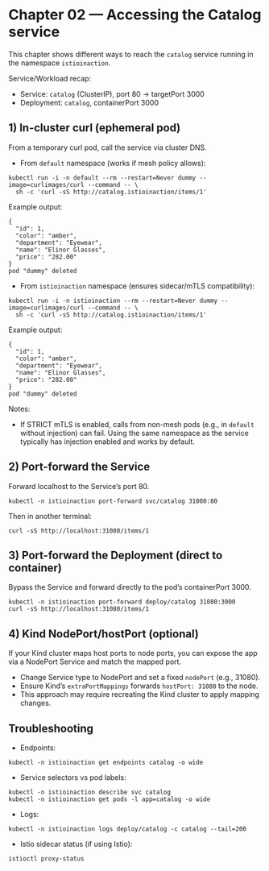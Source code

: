 # Chapter 02 — Accessing the Catalog service

This chapter shows different ways to reach the `catalog` service running in the namespace `istioinaction`.

Service/Workload recap:
- Service: `catalog` (ClusterIP), port 80 → targetPort 3000
- Deployment: `catalog`, containerPort 3000

## 1) In-cluster curl (ephemeral pod)

From a temporary curl pod, call the service via cluster DNS.

- From `default` namespace (works if mesh policy allows):
```
kubectl run -i -n default --rm --restart=Never dummy --image=curlimages/curl --command -- \
  sh -c 'curl -sS http://catalog.istioinaction/items/1'
```
Example output:
```
{
  "id": 1,
  "color": "amber",
  "department": "Eyewear",
  "name": "Elinor Glasses",
  "price": "282.00"
}
pod "dummy" deleted
```

- From `istioinaction` namespace (ensures sidecar/mTLS compatibility):
```
kubectl run -i -n istioinaction --rm --restart=Never dummy --image=curlimages/curl --command -- \
  sh -c 'curl -sS http://catalog.istioinaction/items/1'
```
Example output:
```
{
  "id": 1,
  "color": "amber",
  "department": "Eyewear",
  "name": "Elinor Glasses",
  "price": "282.00"
}
pod "dummy" deleted
```

Notes:
- If STRICT mTLS is enabled, calls from non-mesh pods (e.g., in `default` without injection) can fail. Using the same namespace as the service typically has injection enabled and works by default.

## 2) Port-forward the Service

Forward localhost to the Service’s port 80.
```
kubectl -n istioinaction port-forward svc/catalog 31080:80
```
Then in another terminal:
```
curl -sS http://localhost:31080/items/1
```

## 3) Port-forward the Deployment (direct to container)

Bypass the Service and forward directly to the pod’s containerPort 3000.
```
kubectl -n istioinaction port-forward deploy/catalog 31080:3000
curl -sS http://localhost:31080/items/1
```

## 4) Kind NodePort/hostPort (optional)

If your Kind cluster maps host ports to node ports, you can expose the app via a NodePort Service and match the mapped port.
- Change Service type to NodePort and set a fixed `nodePort` (e.g., 31080).
- Ensure Kind’s `extraPortMappings` forwards `hostPort: 31080` to the node.
- This approach may require recreating the Kind cluster to apply mapping changes.

## Troubleshooting

- Endpoints:
```
kubectl -n istioinaction get endpoints catalog -o wide
```
- Service selectors vs pod labels:
```
kubectl -n istioinaction describe svc catalog
kubectl -n istioinaction get pods -l app=catalog -o wide
```
- Logs:
```
kubectl -n istioinaction logs deploy/catalog -c catalog --tail=200
```
- Istio sidecar status (if using Istio):
```
istioctl proxy-status
```